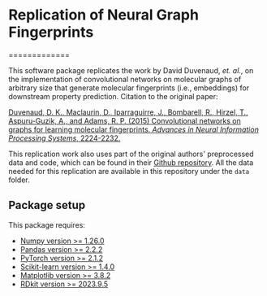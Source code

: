 # Replication of Neural Graph Fingerprints
=============

This software package replicates the work by David Duvenaud, *et. al.*, on the implementation of convolutional networks on molecular graphs of arbitrary size that generate molecular fingerprints (i.e., embeddings) for downstream property prediction. Citation to the original paper:

[Duvenaud, D. K., Maclaurin, D., Iparraguirre, J., Bombarell, R., Hirzel, T., Aspuru-Guzik, A., and Adams, R. P. (2015) Convolutional networks on graphs for learning molecular fingerprints. *Advances in Neural Information Processing Systems*, 2224-2232.](http://arxiv.org/pdf/1509.09292.pdf)

This replication work also uses part of the original authors' preprocessed data and code, which can be found in their [Github repository](https://github.com/HIPS/neural-fingerprint). All the data needed for this replication are available in this repository under the `data` folder.


## Package setup

This package requires:
* [Numpy version >= 1.26.0](https://numpy.org/)
* [Pandas version >= 2.2.2](https://pandas.pydata.org/)
* [PyTorch version >= 2.1.2](https://pytorch.org/)
* [Scikit-learn version >= 1.4.0](https://scikit-learn.org/stable/) 
* [Matplotlib version >= 3.8.2](https://matplotlib.org/)
* [RDkit version >= 2023.9.5]([http://www.rdkit.org/docs/Install.html](https://www.rdkit.org/))

